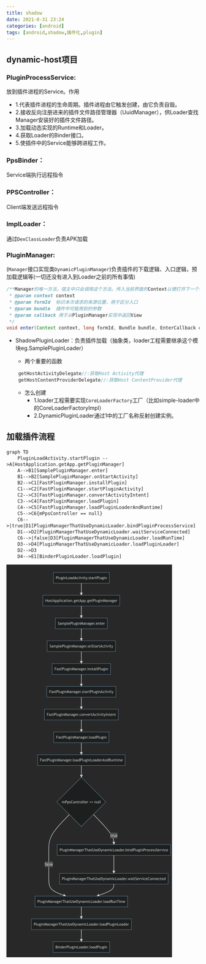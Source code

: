 ```yaml
---
title: shadow
date: 2021-8-31 23:24
categories: [android] 
tags: [android,shadow,插件化,plugin] 
---
```


## dynamic-host项目
### PluginProcessService:

放到插件进程的Service。作用

- 1.代表插件进程的生命周期。插件进程由它触发创建，由它负责自毁。
- 2.接收反向注册进来的插件文件路径管理器（UuidManager），供Loader查找Manager安装好的插件文件路径。
- 3.加载动态实现的Runtime和Loader。
- 4.获取Loader的Binder接口。
- 5.使插件中的Service能够跨进程工作。

### PpsBinder：

Service端执行远程指令
### PPSController：

Client端发送远程指令
### ImplLoader：

通过`DexClassLoader`负责APK加载

### PluginManager:

(`Manager`接口实现类`DynamicPluginManager`)负责插件的下载逻辑、入口逻辑，预加载逻辑等(一切还没有进入到Loader之前的所有事情)

```java
/**Manager的唯一方法，宿主中只会调用这个方法。传入当前界面的Context以便打开下一个插件Activity。
 * @param context context
 * @param formId  标识本次请求的来源位置，用于区分入口
 * @param bundle  插件中可能用到的参数
 * @param callback 用于从PluginManager实现中返回View
 */
void enter(Context context, long formId, Bundle bundle, EnterCallback callback);
```
- ShadowPluginLoader：负责插件加载（抽象类，loader工程需要继承这个模块eg.SamplePluginLoader）
	- 两个重要的函数

	```java
	 getHostActivityDelegate//:获取Host Activity代理
	 getHostContentProviderDelegate//:获取Host ContentProvider代理
	```
	- 怎么创建
		- 1.loader工程需要实现`CoreLoaderFactory`工厂（比如simple-loader中的CoreLoaderFactoryImpl）
		- 2.DynamicPluginLoader通过1中的工厂名称反射创建实例。

## 加载插件流程

```mermaid
graph TD
    PluginLoadActivity.startPlugin -->A[HostApplication.getApp.getPluginManager]
    A-->B1[SamplePluginManager.enter]
    B1-->B2[SamplePluginManager.onStartActivity]
    B2-->C1[FastPluginManager.installPlugin]
    C1-->C2[FastPluginManager.startPluginActivity]
    C2-->C3[FastPluginManager.convertActivityIntent]
    C3-->C4[FastPluginManager.loadPlugin]
    C4-->C5[FastPluginManager.loadPluginLoaderAndRuntime]
    C5-->C6{mPpsController == null}
    C6-->|true|D1[PluginManagerThatUseDynamicLoader.bindPluginProcessService]
    D1-->D2[PluginManagerThatUseDynamicLoader.waitServiceConnected]
    C6-->|false|D3[PluginManagerThatUseDynamicLoader.loadRunTime]
    D3-->D4[PluginManagerThatUseDynamicLoader.loadPluginLoader]
    D2-->D3
    D4-->E1[BinderPluginLoader.loadPlugin]
```
![](/assets/android/shadow01.png)

